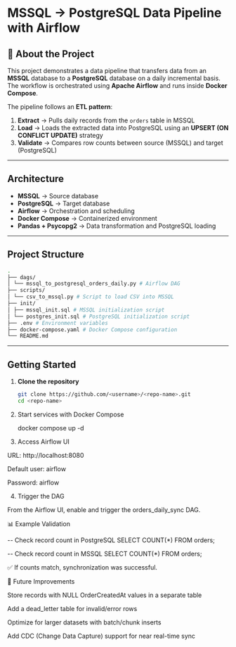 # MSSQL → PostgreSQL Data Pipeline with Airflow

## 📌 About the Project
This project demonstrates a data pipeline that transfers data from an **MSSQL** database to a **PostgreSQL** database on a daily incremental basis.  
The workflow is orchestrated using **Apache Airflow** and runs inside **Docker Compose**.  

The pipeline follows an **ETL pattern**:
1. **Extract** → Pulls daily records from the `orders` table in MSSQL  
2. **Load** → Loads the extracted data into PostgreSQL using an **UPSERT (ON CONFLICT UPDATE)** strategy  
3. **Validate** → Compares row counts between source (MSSQL) and target (PostgreSQL)  

---

## Architecture
- **MSSQL** → Source database  
- **PostgreSQL** → Target database  
- **Airflow** → Orchestration and scheduling  
- **Docker Compose** → Containerized environment  
- **Pandas + Psycopg2** → Data transformation and PostgreSQL loading  

---

## Project Structure
```bash
.
├── dags/
│ └── mssql_to_postgresql_orders_daily.py # Airflow DAG
├── scripts/
│ └── csv_to_mssql.py # Script to load CSV into MSSQL
├── init/
│ ├── mssql_init.sql # MSSQL initialization script
│ └── postgres_init.sql # PostgreSQL initialization script
├── .env # Environment variables
├── docker-compose.yaml # Docker Compose configuration
└── README.md
```

---

## Getting Started
1. **Clone the repository**
   ```bash
   git clone https://github.com/<username>/<repo-name>.git
   cd <repo-name>
   ```
2. Start services with Docker Compose

   docker compose up -d

3. Access Airflow UI

URL: http://localhost:8080

Default user: airflow

Password: airflow

4. Trigger the DAG

From the Airflow UI, enable and trigger the orders_daily_sync DAG.

📊 Example Validation

-- Check record count in PostgreSQL
SELECT COUNT(*) FROM orders;

-- Check record count in MSSQL
SELECT COUNT(*) FROM orders;

✅ If counts match, synchronization was successful.

🔮 Future Improvements

Store records with NULL OrderCreatedAt values in a separate table

Add a dead_letter table for invalid/error rows

Optimize for larger datasets with batch/chunk inserts

Add CDC (Change Data Capture) support for near real-time sync
